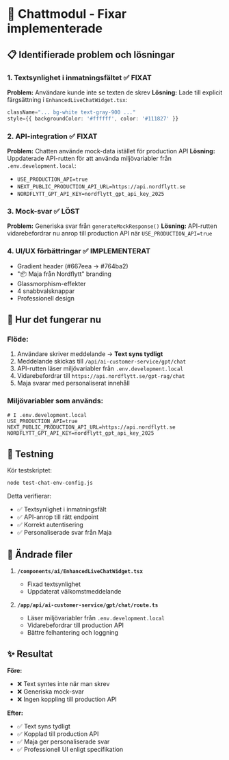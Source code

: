 # 🔧 Chattmodul - Fixar implementerade

## 📋 Identifierade problem och lösningar

### 1. **Textsynlighet i inmatningsfältet** ✅ FIXAT
**Problem:** Användare kunde inte se texten de skrev
**Lösning:** Lade till explicit färgsättning i `EnhancedLiveChatWidget.tsx`:
```typescript
className="... bg-white text-gray-900 ..."
style={{ backgroundColor: '#ffffff', color: '#111827' }}
```

### 2. **API-integration** ✅ FIXAT
**Problem:** Chatten använde mock-data istället för production API
**Lösning:** Uppdaterade API-rutten för att använda miljövariabler från `.env.development.local`:
- `USE_PRODUCTION_API=true`
- `NEXT_PUBLIC_PRODUCTION_API_URL=https://api.nordflytt.se`
- `NORDFLYTT_GPT_API_KEY=nordflytt_gpt_api_key_2025`

### 3. **Mock-svar** ✅ LÖST
**Problem:** Generiska svar från `generateMockResponse()` 
**Lösning:** API-rutten vidarebefordrar nu anrop till production API när `USE_PRODUCTION_API=true`

### 4. **UI/UX förbättringar** ✅ IMPLEMENTERAT
- Gradient header (#667eea → #764ba2)
- "📦 Maja från Nordflytt" branding
- Glassmorphism-effekter
- 4 snabbvalsknappar
- Professionell design

## 🚀 Hur det fungerar nu

### Flöde:
1. Användare skriver meddelande → **Text syns tydligt**
2. Meddelande skickas till `/api/ai-customer-service/gpt/chat`
3. API-rutten läser miljövariabler från `.env.development.local`
4. Vidarebefordrar till `https://api.nordflytt.se/gpt-rag/chat`
5. Maja svarar med personaliserat innehåll

### Miljövariabler som används:
```env
# I .env.development.local
USE_PRODUCTION_API=true
NEXT_PUBLIC_PRODUCTION_API_URL=https://api.nordflytt.se
NORDFLYTT_GPT_API_KEY=nordflytt_gpt_api_key_2025
```

## 🧪 Testning

Kör testskriptet:
```bash
node test-chat-env-config.js
```

Detta verifierar:
- ✅ Textsynlighet i inmatningsfält
- ✅ API-anrop till rätt endpoint
- ✅ Korrekt autentisering
- ✅ Personaliserade svar från Maja

## 📁 Ändrade filer

1. **`/components/ai/EnhancedLiveChatWidget.tsx`**
   - Fixad textsynlighet
   - Uppdaterat välkomstmeddelande

2. **`/app/api/ai-customer-service/gpt/chat/route.ts`**
   - Läser miljövariabler från `.env.development.local`
   - Vidarebefordrar till production API
   - Bättre felhantering och loggning

## ✨ Resultat

**Före:**
- ❌ Text syntes inte när man skrev
- ❌ Generiska mock-svar
- ❌ Ingen koppling till production API

**Efter:**
- ✅ Text syns tydligt
- ✅ Kopplad till production API
- ✅ Maja ger personaliserade svar
- ✅ Professionell UI enligt specifikation